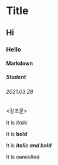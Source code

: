 # Title

## Hi

### Hello

#### Markdown

##### Student

###### 2021.03.28

<강조문>

It is *italic*

It is **bold**

It is ***italic and bold***

It is ~~cancelled~~
